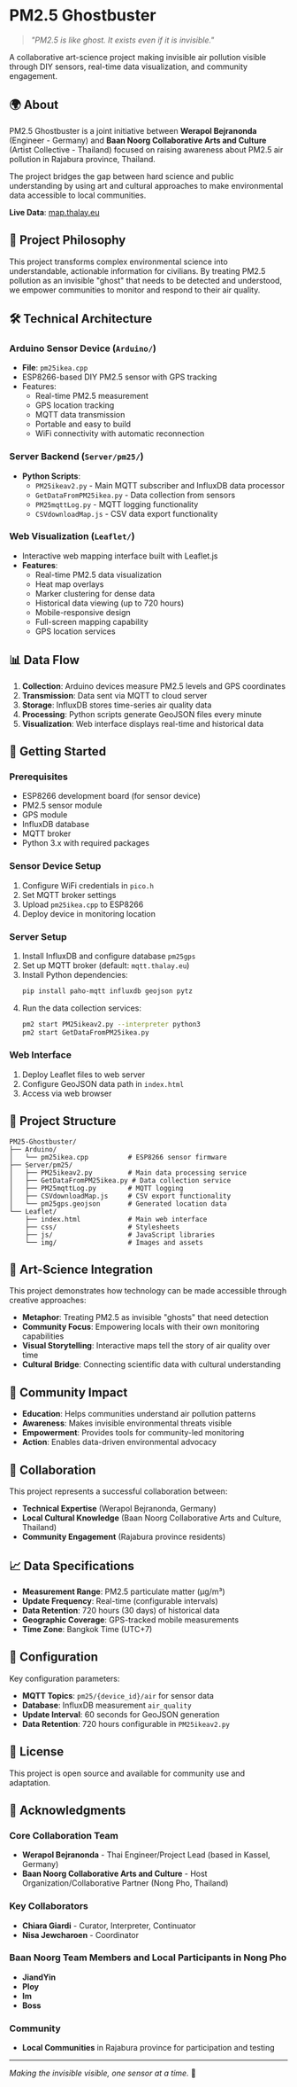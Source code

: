 # PM2.5 Ghostbuster

> *"PM2.5 is like ghost. It exists even if it is invisible."*

A collaborative art-science project making invisible air pollution visible through DIY sensors, real-time data visualization, and community engagement.

## 🌍 About

PM2.5 Ghostbuster is a joint initiative between **Werapol Bejranonda** (Engineer - Germany) and **Baan Noorg Collaborative Arts and Culture** (Artist Collective - Thailand) focused on raising awareness about PM2.5 air pollution in Rajabura province, Thailand.

The project bridges the gap between hard science and public understanding by using art and cultural approaches to make environmental data accessible to local communities.

**Live Data**: [map.thalay.eu](https://map.thalay.eu/)

## 🎯 Project Philosophy

This project transforms complex environmental science into understandable, actionable information for civilians. By treating PM2.5 pollution as an invisible "ghost" that needs to be detected and understood, we empower communities to monitor and respond to their air quality.

## 🛠 Technical Architecture

### Arduino Sensor Device (`Arduino/`)
- **File**: `pm25ikea.cpp`
- ESP8266-based DIY PM2.5 sensor with GPS tracking
- Features:
  - Real-time PM2.5 measurement
  - GPS location tracking
  - MQTT data transmission
  - Portable and easy to build
  - WiFi connectivity with automatic reconnection

### Server Backend (`Server/pm25/`)
- **Python Scripts**:
  - `PM25ikeav2.py` - Main MQTT subscriber and InfluxDB data processor
  - `GetDataFromPM25ikea.py` - Data collection from sensors
  - `PM25mqttLog.py` - MQTT logging functionality
  - `CSVdownloadMap.js` - CSV data export functionality

### Web Visualization (`Leaflet/`)
- Interactive web mapping interface built with Leaflet.js
- **Features**:
  - Real-time PM2.5 data visualization
  - Heat map overlays
  - Marker clustering for dense data
  - Historical data viewing (up to 720 hours)
  - Mobile-responsive design
  - Full-screen mapping capability
  - GPS location services

## 📊 Data Flow

1. **Collection**: Arduino devices measure PM2.5 levels and GPS coordinates
2. **Transmission**: Data sent via MQTT to cloud server
3. **Storage**: InfluxDB stores time-series air quality data
4. **Processing**: Python scripts generate GeoJSON files every minute
5. **Visualization**: Web interface displays real-time and historical data

## 🚀 Getting Started

### Prerequisites
- ESP8266 development board (for sensor device)
- PM2.5 sensor module
- GPS module
- InfluxDB database
- MQTT broker
- Python 3.x with required packages

### Sensor Device Setup
1. Configure WiFi credentials in `pico.h`
2. Set MQTT broker settings
3. Upload `pm25ikea.cpp` to ESP8266
4. Deploy device in monitoring location

### Server Setup
1. Install InfluxDB and configure database `pm25gps`
2. Set up MQTT broker (default: `mqtt.thalay.eu`)
3. Install Python dependencies:
   ```bash
   pip install paho-mqtt influxdb geojson pytz
   ```
4. Run the data collection services:
   ```bash
   pm2 start PM25ikeav2.py --interpreter python3
   pm2 start GetDataFromPM25ikea.py
   ```

### Web Interface
1. Deploy Leaflet files to web server
2. Configure GeoJSON data path in `index.html`
3. Access via web browser

## 📁 Project Structure

```
PM25-Ghostbuster/
├── Arduino/
│   └── pm25ikea.cpp          # ESP8266 sensor firmware
├── Server/pm25/
│   ├── PM25ikeav2.py         # Main data processing service
│   ├── GetDataFromPM25ikea.py # Data collection service
│   ├── PM25mqttLog.py        # MQTT logging
│   ├── CSVdownloadMap.js     # CSV export functionality
│   └── pm25gps.geojson       # Generated location data
└── Leaflet/
    ├── index.html            # Main web interface
    ├── css/                  # Stylesheets
    ├── js/                   # JavaScript libraries
    └── img/                  # Images and assets
```

## 🎨 Art-Science Integration

This project demonstrates how technology can be made accessible through creative approaches:
- **Metaphor**: Treating PM2.5 as invisible "ghosts" that need detection
- **Community Focus**: Empowering locals with their own monitoring capabilities
- **Visual Storytelling**: Interactive maps tell the story of air quality over time
- **Cultural Bridge**: Connecting scientific data with cultural understanding

## 🌱 Community Impact

- **Education**: Helps communities understand air pollution patterns
- **Awareness**: Makes invisible environmental threats visible
- **Empowerment**: Provides tools for community-led monitoring
- **Action**: Enables data-driven environmental advocacy

## 🤝 Collaboration

This project represents a successful collaboration between:
- **Technical Expertise** (Werapol Bejranonda, Germany)
- **Local Cultural Knowledge** (Baan Noorg Collaborative Arts and Culture, Thailand)
- **Community Engagement** (Rajabura province residents)

## 📈 Data Specifications

- **Measurement Range**: PM2.5 particulate matter (μg/m³)
- **Update Frequency**: Real-time (configurable intervals)
- **Data Retention**: 720 hours (30 days) of historical data
- **Geographic Coverage**: GPS-tracked mobile measurements
- **Time Zone**: Bangkok Time (UTC+7)

## 🔧 Configuration

Key configuration parameters:
- **MQTT Topics**: `pm25/{device_id}/air` for sensor data
- **Database**: InfluxDB measurement `air_quality`
- **Update Interval**: 60 seconds for GeoJSON generation
- **Data Retention**: 720 hours configurable in `PM25ikeav2.py`

## 📄 License

This project is open source and available for community use and adaptation.

## 🙏 Acknowledgments

### Core Collaboration Team
- **Werapol Bejranonda** - Thai Engineer/Project Lead (based in Kassel, Germany)
- **Baan Noorg Collaborative Arts and Culture** - Host Organization/Collaborative Partner (Nong Pho, Thailand)

### Key Collaborators
- **Chiara Giardi** - Curator, Interpreter, Continuator
- **Nisa Jewcharoen** - Coordinator

### Baan Noorg Team Members and Local Participants in Nong Pho
- **JiandYin**
- **Ploy**
- **Im**
- **Boss**

### Community
- **Local Communities** in Rajabura province for participation and testing

---

*Making the invisible visible, one sensor at a time.* 👻